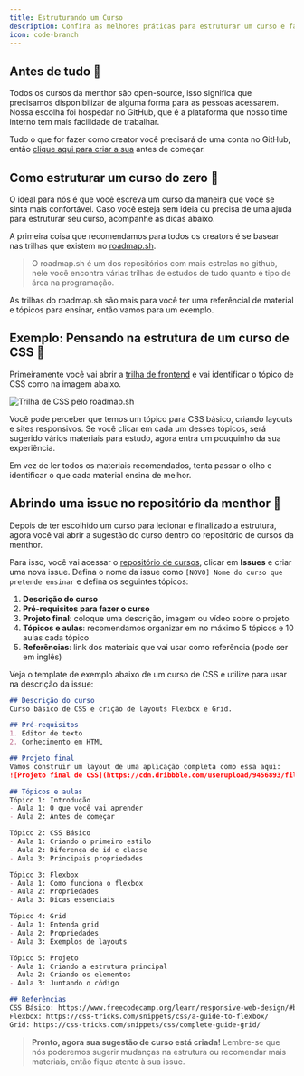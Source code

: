 ```yaml
---
title: Estruturando um Curso
description: Confira as melhores práticas para estruturar um curso e fazer os alunos se interessarem por ele.
icon: code-branch
---
```


## Antes de tudo 👀

Todos os cursos da menthor são open-source, isso significa que precisamos disponibilizar de alguma forma para as pessoas acessarem. Nossa escolha foi hospedar no GitHub, que é a plataforma que nosso time interno tem mais facilidade de trabalhar.

Tudo o que for fazer como creator você precisará de uma conta no GitHub, então [clique aqui para criar a sua](https://github.com/signup?ref=menthor) antes de começar.

## Como estruturar um curso do zero 🤔

O ideal para nós é que você escreva um curso da maneira que você se sinta mais confortável. Caso você esteja sem ideia ou precisa de uma ajuda para estruturar seu curso, acompanhe as dicas abaixo.

A primeira coisa que recomendamos para todos os creators é se basear nas trilhas que existem no [roadmap.sh](https://roadmap.sh).

> O roadmap.sh é um dos repositórios com mais estrelas no github, nele você encontra várias trilhas de estudos de tudo quanto é tipo de área na programação.

As trilhas do roadmap.sh são mais para você ter uma referêncial de material e tópicos para ensinar, então vamos para um exemplo.

## Exemplo: Pensando na estrutura de um curso de CSS 🎨

Primeiramente você vai abrir a [trilha de frontend](https://roadmap.sh/frontend) e vai identificar o tópico de CSS como na imagem abaixo.

![Trilha de CSS pelo roadmap.sh](https://menthor-content.s3.sa-east-1.amazonaws.com/16bc22a3-6ee2-406a-b4c0-f670c50c23bd)

Você pode perceber que temos um tópico para CSS básico, criando layouts e sites responsivos. Se você clicar em cada um desses tópicos, será sugerido vários materiais para estudo, agora entra um pouquinho da sua experiência.

Em vez de ler todos os materiais recomendados, tenta passar o olho e identificar o que cada material ensina de melhor.

## Abrindo uma issue no repositório da menthor 🐛

Depois de ter escolhido um curso para lecionar e finalizado a estrutura, agora você vai abrir a sugestão do curso dentro do repositório de cursos da menthor.

Para isso, você vai acessar o [repositório de cursos](https://github.com/menthorlabs/courses), clicar em **Issues** e criar uma nova issue. Defina o nome da issue como `[NOVO] Nome do curso que pretende ensinar` e defina os seguintes tópicos:

1. **Descrição do curso**
2. **Pré-requisitos para fazer o curso**
3. **Projeto final**: coloque uma descrição, imagem ou vídeo sobre o projeto
4. **Tópicos e aulas**: recomendamos organizar em no máximo 5 tópicos e 10 aulas cada tópico
5. **Referências**: link dos materiais que vai usar como referência (pode ser em inglês)

Veja o template de exemplo abaixo de um curso de CSS e utilize para usar na descrição da issue:

```md
## Descrição do curso
Curso básico de CSS e crição de layouts Flexbox e Grid.

## Pré-requisitos
1. Editor de texto
2. Conhecimento em HTML

## Projeto final
Vamos construir um layout de uma aplicação completa como essa aqui:
![Projeto final de CSS](https://cdn.dribbble.com/userupload/9456893/file/original-a3e57bf0d333095511585b9926a08671.png?resize=752x)

## Tópicos e aulas
Tópico 1: Introdução
- Aula 1: O que você vai aprender
- Aula 2: Antes de começar

Tópico 2: CSS Básico
- Aula 1: Criando o primeiro estilo
- Aula 2: Diferença de id e classe
- Aula 3: Principais propriedades

Tópico 3: Flexbox
- Aula 1: Como funciona o flexbox
- Aula 2: Propriedades
- Aula 3: Dicas essenciais

Tópico 4: Grid
- Aula 1: Entenda grid
- Aula 2: Propriedades
- Aula 3: Exemplos de layouts

Tópico 5: Projeto
- Aula 1: Criando a estrutura principal
- Aula 2: Criando os elementos
- Aula 3: Juntando o código

## Referências
CSS Básico: https://www.freecodecamp.org/learn/responsive-web-design/#basic-css
Flexbox: https://css-tricks.com/snippets/css/a-guide-to-flexbox/
Grid: https://css-tricks.com/snippets/css/complete-guide-grid/
```

> **Pronto, agora sua sugestão de curso está criada!** Lembre-se que nós poderemos sugerir mudanças na estrutura ou recomendar mais materiais, então fique atento à sua issue.